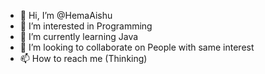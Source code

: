 - 👋 Hi, I’m @HemaAishu
- 👀 I’m interested in Programming
- 🌱 I’m currently learning Java
- 💞️ I’m looking to collaborate on People with same interest
- 📫 How to reach me (Thinking)

<!---
HemaAishu/HemaAishu is a ✨ special ✨ repository because its `README.md` (this file) appears on your GitHub profile.
You can click the Preview link to take a look at your changes.
--->
